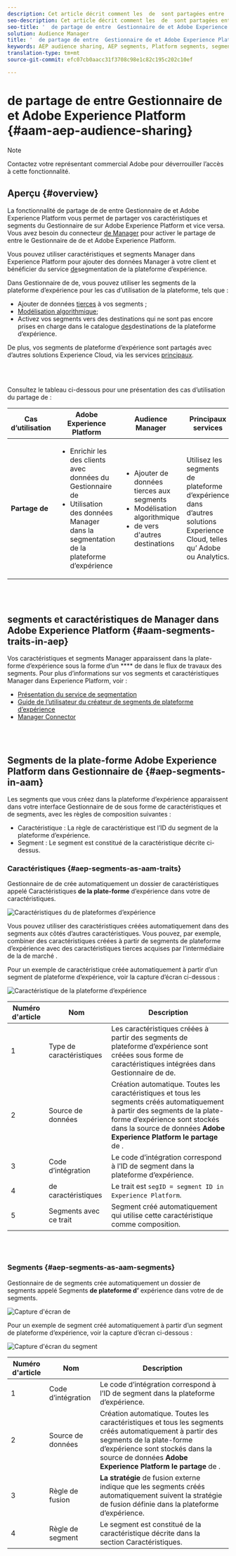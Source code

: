 ```yaml
---
description: Cet article décrit comment les  de  sont partagées entre  Manager et Adobe Experience Platform.
seo-description: Cet article décrit comment les  de  sont partagées entre  Manager et Adobe Experience Platform.
seo-title: '  de partage de entre  Gestionnaire de et Adobe Experience Platform'
solution: Audience Manager
title: '  de partage de entre  Gestionnaire de et Adobe Experience Platform'
keywords: AEP audience sharing, AEP segments, Platform segments, segment sharing, audience sharing, share segments
translation-type: tm+mt
source-git-commit: efc07cb0aacc31f3708c98e1c82c195c202c10ef

---
```



#   de partage de entre  Gestionnaire de et Adobe Experience Platform {#aam-aep-audience-sharing}

>[!NOTE]
>
> Contactez votre représentant commercial Adobe pour déverrouiller l’accès à cette fonctionnalité.

## Aperçu {#overview}

La fonctionnalité de partage de  de  entre  Gestionnaire de et Adobe Experience Platform vous permet de partager vos caractéristiques et segments du Gestionnaire de sur Adobe Experience Platform et vice versa. Vous avez besoin du connecteur [de  Manager](https://docs.adobe.com/content/help/en/experience-platform/source-connectors/adobe-applications/audience-manager.html) pour activer le partage de  entre le Gestionnaire de de et Adobe Experience Platform.

Vous pouvez utiliser  caractéristiques et segments  Manager dans Experience Platform pour ajouter des données  Manager à votre client et bénéficier du service [de](https://www.adobe.io/apis/experienceplatform/home/profile-identity-segmentation/profile-identity-segmentation-services.html#!api-specification/markdown/narrative/technical_overview/segmentation/segmentation-overview.md)segmentation de la plateforme d’expérience.

Dans  Gestionnaire de  de, vous pouvez utiliser les segments de la plateforme d’expérience pour les cas d’utilisation de la plateforme, tels que :
* Ajouter de données [tierces](/help/using/overview/data-types-collected.md#third-party-data) à vos segments ;
* [Modélisation algorithmique](/help/using/features/algorithmic-models/understanding-models.md);
* Activez vos segments vers des destinations qui ne sont pas encore prises en charge dans le catalogue [des](https://docs.adobe.com/content/help/en/experience-platform/rtcdp/destinations/destinations-cat/destinations-catalog.html)destinations de la plateforme d’expérience.

De plus, vos segments de plateforme d’expérience sont partagés avec d’autres solutions Experience Cloud, via les services [principaux](https://docs.adobe.com/content/help/en/core-services/interface/experience-cloud.html).

<br> 

Consultez le tableau ci-dessous pour une présentation des cas d’utilisation du partage de   :

| **Cas d’utilisation** | **Adobe Experience Platform** | **Audience Manager** | **Principaux services** |
---------|----------|---------|---------
| **Partage de** | <ul><li>Enrichir les  des clients avec  données du Gestionnaire de </li><li>Utilisation des données   Manager dans la segmentation de la plateforme d’expérience</li></ul> | <ul><li>Ajouter de données tierces aux segments</li><li>Modélisation algorithmique</li><li> de  vers d&#39;autres destinations</li></ul> | Utilisez les segments de plateforme d’expérience dans d’autres solutions Experience Cloud, telles qu’ Adobe ou Analytics. |

<br> 

##  segments et caractéristiques de  Manager dans Adobe Experience Platform {#aam-segments-traits-in-aep}

Vos caractéristiques et segments   Manager apparaissent dans la plate-forme d’expérience sous la forme d’un **** de  dans le flux de travaux des segments. Pour plus d’informations sur vos segments et caractéristiques   Manager dans Experience Platform, voir :

* [Présentation du service de segmentation](https://docs.adobe.com/content/help/en/experience-platform/segmentation/home.html#audiences)
* [Guide de l’utilisateur du créateur de segments de plateforme d’expérience](https://docs.adobe.com/content/help/en/experience-platform/segmentation/ui/overview.html#audiences)
* [ Manager Connector](https://docs.adobe.com/content/help/en/experience-platform/source-connectors/adobe-applications/audience-manager.html)

<br> 

## Segments de la plate-forme Adobe Experience Platform dans  Gestionnaire  de {#aep-segments-in-aam}

Les segments que vous créez dans la plateforme d’expérience apparaissent dans votre interface  Gestionnaire de  de sous forme de caractéristiques et de segments, avec les règles de composition suivantes :
* Caractéristique : La règle de caractéristique est l’ID du segment de la plateforme d’expérience.
* Segment : Le segment est constitué de la caractéristique décrite ci-dessus.

### Caractéristiques {#aep-segments-as-aam-traits}

 Gestionnaire de  de  crée automatiquement un dossier de caractéristiques appelé Caractéristiques **de la plate-forme** d’expérience dans votre de caractéristiques.

![Caractéristiques du de plateformes d’expérience](/help/using/integration/integration-aep/assets/aep-traits-dashboard.png)

Vous pouvez utiliser des caractéristiques créées automatiquement dans des segments aux côtés d’autres caractéristiques. Vous pouvez, par exemple, combiner des caractéristiques créées à partir de segments de plateforme d’expérience avec des caractéristiques tierces acquises par l’intermédiaire de la   de marché [](/help/using/features/audience-marketplace/audience-marketplace.md).

Pour un exemple de caractéristique créée automatiquement à partir d’un segment de plateforme d’expérience, voir la capture d’écran ci-dessous :

![Caractéristique de la plateforme d’expérience](/help/using/integration/integration-aep/assets/aep-trait.png)


| Numéro d&#39;article | Nom | Description |
---------|----------|---------
| 1 | Type de caractéristiques | Les caractéristiques créées à partir des segments de plateforme d’expérience sont créées sous forme de caractéristiques intégrées dans  Gestionnaire de  de. |
| 2 | Source de données | Création automatique. Toutes les caractéristiques et tous les segments créés automatiquement à partir des segments de la plate-forme d’expérience sont stockés dans la source de données **Adobe Experience Platform  le partage** de . |
| 3 | Code d’intégration | Le code d’intégration correspond à l’ID de segment dans la plateforme d’expérience. |
| 4 |  de caractéristiques  | Le trait  est `segID = segment ID in Experience Platform`. |
| 5 | Segments avec ce trait | Segment créé automatiquement qui utilise cette caractéristique comme composition. |

<br> 

### Segments {#aep-segments-as-aam-segments}

 Gestionnaire de  de segments crée automatiquement un dossier de segments appelé Segments **de plateforme d’** expérience dans votre de  de segments.

![Capture d&#39;écran de](/help/using/integration/integration-aep/assets/aep-segments-dashboard.png)

Pour un exemple de segment créé automatiquement à partir d’un segment de plateforme d’expérience, voir la capture d’écran ci-dessous :

![Capture d&#39;écran du segment](/help/using/integration/integration-aep/assets/aep-segment.png)

| Numéro d&#39;article | Nom | Description |
---------|----------|---------
| 1 | Code d’intégration | Le code d’intégration correspond à l’ID de segment dans la plateforme d’expérience. |
| 2 | Source de données | Création automatique. Toutes les caractéristiques et tous les segments créés automatiquement à partir des segments de la plate-forme d’expérience sont stockés dans la source de données **Adobe Experience Platform  le partage** de . |
| 3 | Règle de fusion  | **La stratégie** de fusion externe indique que les segments créés automatiquement suivent la stratégie de fusion définie dans la plateforme d’expérience. |
| 4 | Règle de segment | Le segment est constitué de la caractéristique décrite dans la section [](#aep-segments-as-aam-traits)Caractéristiques. |
